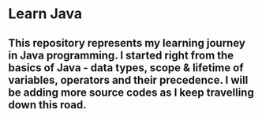 # Learn Java
## This repository represents my learning journey in Java programming. I started right from the basics of Java - data types, scope & lifetime of variables, operators and their precedence. I will be adding more source codes as I keep travelling down this road. 